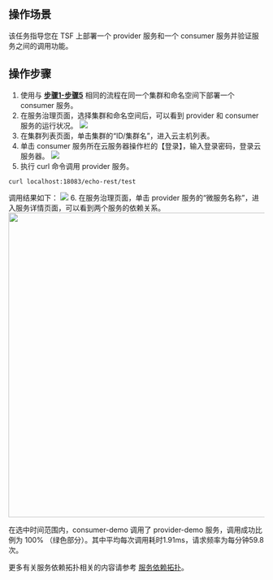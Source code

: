 ## 操作场景

该任务指导您在 TSF 上部署一个 provider 服务和一个 consumer 服务并验证服务之间的调用功能。

## 操作步骤

1. 使用与 **[步骤1-步骤5](https://cloud.tencent.com/document/product/649/55492)** 相同的流程在同一个集群和命名空间下部署一个 consumer 服务。
2. 在服务治理页面，选择集群和命名空间后，可以看到 provider 和 consumer 服务的运行状况。
![](https://main.qcloudimg.com/raw/1a511302a1c299eb3ee1111c11161a31.png)
3. 在集群列表页面，单击集群的“ID/集群名”，进入云主机列表。
4. 单击 consumer 服务所在云服务器操作栏的【登录】，输入登录密码，登录云服务器。
![](https://main.qcloudimg.com/raw/519997e6aa618bb3024ceb743555a0d6.png)
5. 执行 curl 命令调用 provider 服务。
```
curl localhost:18083/echo-rest/test
```
调用结果如下：
![](https://main.qcloudimg.com/raw/6db15678f690281db36d80734ec7e24c.png)
6. 在服务治理页面，单击 provider 服务的“微服务名称”，进入服务详情页面，可以看到两个服务的依赖关系。
<img src="https://main.qcloudimg.com/raw/559cfbaee573dd6768d9ad946b4889d4.png" width="600px">

 在选中时间范围内，consumer-demo 调用了 provider-demo 服务，调用成功比例为 100% （绿色部分）。其中平均每次调用耗时1.91ms，请求频率为每分钟59.8次。

更多有关服务依赖拓扑相关的内容请参考 [服务依赖拓扑](https://cloud.tencent.com/document/product/649/15544)。
